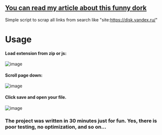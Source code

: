 ## [You can read my article about this funny dork](https://telegra.ph/Dork-i-kurilshchika-05-02)
Simple script to scrap all links from search like "site:https://disk.yandex.ru/"

# Usage
#### Load extension from zip or js:
![image](https://github.com/ExZuperi/YaDiskDorksLinksScrapper/assets/54681029/66ee99d8-3896-4ad5-a990-02361b067f17)

#### Scroll page down:
![image](https://github.com/ExZuperi/YaDiskDorksLinksScrapper/assets/54681029/5f0c256b-20e8-4102-9f37-1ff187805cc7)

#### Click save and open your file.
![image](https://github.com/ExZuperi/YaDiskDorksLinksScrapper/assets/54681029/1412c0a3-56ca-459e-a8b6-f0820554dfcb)

### The project was written in 30 minutes just for fun. Yes, there is poor testing, no optimization, and so on...
